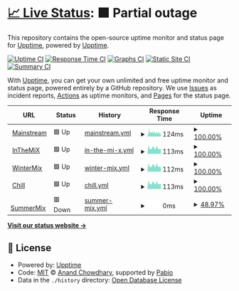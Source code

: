 # [📈 Live Status](https://demo.upptime.js.org): <!--live status--> **🟧 Partial outage**

This repository contains the open-source uptime monitor and status page for [Upptime](https://upptime.js.org), powered by [Upptime](https://github.com/upptime/upptime).

[![Uptime CI](https://github.com/LowlandwasTaken/BreatFM-Uptime/workflows/Uptime%20CI/badge.svg)](https://github.com/LowlandwasTaken/BreatFM-Uptime/actions?query=workflow%3A%22Uptime+CI%22)
[![Response Time CI](https://github.com/LowlandwasTaken/BreatFM-Uptime/workflows/Response%20Time%20CI/badge.svg)](https://github.com/LowlandwasTaken/BreatFM-Uptime/actions?query=workflow%3A%22Response+Time+CI%22)
[![Graphs CI](https://github.com/LowlandwasTaken/BreatFM-Uptime/workflows/Graphs%20CI/badge.svg)](https://github.com/LowlandwasTaken/BreatFM-Uptime/actions?query=workflow%3A%22Graphs+CI%22)
[![Static Site CI](https://github.com/LowlandwasTaken/BreatFM-Uptime/workflows/Static%20Site%20CI/badge.svg)](https://github.com/LowlandwasTaken/BreatFM-Uptime/actions?query=workflow%3A%22Static+Site+CI%22)
[![Summary CI](https://github.com/LowlandwasTaken/BreatFM-Uptime/workflows/Summary%20CI/badge.svg)](https://github.com/LowlandwasTaken/BreatFM-Uptime/actions?query=workflow%3A%22Summary+CI%22)

With [Upptime](https://upptime.js.org), you can get your own unlimited and free uptime monitor and status page, powered entirely by a GitHub repository. We use [Issues](https://github.com/upptime/upptime/issues) as incident reports, [Actions](https://github.com/LowlandwasTaken/BreatFM-Uptime/actions) as uptime monitors, and [Pages](https://demo.upptime.js.org) for the status page.

<!--start: status pages-->
<!-- This summary is generated by Upptime (https://github.com/upptime/upptime) -->
<!-- Do not edit this manually, your changes will be overwritten -->
<!-- prettier-ignore -->
| URL | Status | History | Response Time | Uptime |
| --- | ------ | ------- | ------------- | ------ |
| <img alt="" src="https://icons.duckduckgo.com/ip3/null.ico" height="13"> [Mainstream](88.99.104.157) | 🟩 Up | [mainstream.yml](https://github.com/LowlandwasTaken/BreatFM-Uptime/commits/HEAD/history/mainstream.yml) | <details><summary><img alt="Response time graph" src="./graphs/mainstream/response-time-week.png" height="20"> 124ms</summary><br><a href="https://status.lowlandmusic.de/history/mainstream"><img alt="Response time 124" src="https://img.shields.io/endpoint?url=https%3A%2F%2Fraw.githubusercontent.com%2FLowlandwasTaken%2FBreatFM-Uptime%2FHEAD%2Fapi%2Fmainstream%2Fresponse-time.json"></a><br><a href="https://status.lowlandmusic.de/history/mainstream"><img alt="24-hour response time 114" src="https://img.shields.io/endpoint?url=https%3A%2F%2Fraw.githubusercontent.com%2FLowlandwasTaken%2FBreatFM-Uptime%2FHEAD%2Fapi%2Fmainstream%2Fresponse-time-day.json"></a><br><a href="https://status.lowlandmusic.de/history/mainstream"><img alt="7-day response time 124" src="https://img.shields.io/endpoint?url=https%3A%2F%2Fraw.githubusercontent.com%2FLowlandwasTaken%2FBreatFM-Uptime%2FHEAD%2Fapi%2Fmainstream%2Fresponse-time-week.json"></a><br><a href="https://status.lowlandmusic.de/history/mainstream"><img alt="30-day response time 124" src="https://img.shields.io/endpoint?url=https%3A%2F%2Fraw.githubusercontent.com%2FLowlandwasTaken%2FBreatFM-Uptime%2FHEAD%2Fapi%2Fmainstream%2Fresponse-time-month.json"></a><br><a href="https://status.lowlandmusic.de/history/mainstream"><img alt="1-year response time 124" src="https://img.shields.io/endpoint?url=https%3A%2F%2Fraw.githubusercontent.com%2FLowlandwasTaken%2FBreatFM-Uptime%2FHEAD%2Fapi%2Fmainstream%2Fresponse-time-year.json"></a></details> | <details><summary><a href="https://status.lowlandmusic.de/history/mainstream">100.00%</a></summary><a href="https://status.lowlandmusic.de/history/mainstream"><img alt="All-time uptime 100.00%" src="https://img.shields.io/endpoint?url=https%3A%2F%2Fraw.githubusercontent.com%2FLowlandwasTaken%2FBreatFM-Uptime%2FHEAD%2Fapi%2Fmainstream%2Fuptime.json"></a><br><a href="https://status.lowlandmusic.de/history/mainstream"><img alt="24-hour uptime 100.00%" src="https://img.shields.io/endpoint?url=https%3A%2F%2Fraw.githubusercontent.com%2FLowlandwasTaken%2FBreatFM-Uptime%2FHEAD%2Fapi%2Fmainstream%2Fuptime-day.json"></a><br><a href="https://status.lowlandmusic.de/history/mainstream"><img alt="7-day uptime 100.00%" src="https://img.shields.io/endpoint?url=https%3A%2F%2Fraw.githubusercontent.com%2FLowlandwasTaken%2FBreatFM-Uptime%2FHEAD%2Fapi%2Fmainstream%2Fuptime-week.json"></a><br><a href="https://status.lowlandmusic.de/history/mainstream"><img alt="30-day uptime 100.00%" src="https://img.shields.io/endpoint?url=https%3A%2F%2Fraw.githubusercontent.com%2FLowlandwasTaken%2FBreatFM-Uptime%2FHEAD%2Fapi%2Fmainstream%2Fuptime-month.json"></a><br><a href="https://status.lowlandmusic.de/history/mainstream"><img alt="1-year uptime 100.00%" src="https://img.shields.io/endpoint?url=https%3A%2F%2Fraw.githubusercontent.com%2FLowlandwasTaken%2FBreatFM-Uptime%2FHEAD%2Fapi%2Fmainstream%2Fuptime-year.json"></a></details>
| <img alt="" src="https://icons.duckduckgo.com/ip3/null.ico" height="13"> [InTheMiX](88.99.104.157) | 🟩 Up | [in-the-mi-x.yml](https://github.com/LowlandwasTaken/BreatFM-Uptime/commits/HEAD/history/in-the-mi-x.yml) | <details><summary><img alt="Response time graph" src="./graphs/in-the-mi-x/response-time-week.png" height="20"> 113ms</summary><br><a href="https://status.lowlandmusic.de/history/in-the-mi-x"><img alt="Response time 113" src="https://img.shields.io/endpoint?url=https%3A%2F%2Fraw.githubusercontent.com%2FLowlandwasTaken%2FBreatFM-Uptime%2FHEAD%2Fapi%2Fin-the-mi-x%2Fresponse-time.json"></a><br><a href="https://status.lowlandmusic.de/history/in-the-mi-x"><img alt="24-hour response time 113" src="https://img.shields.io/endpoint?url=https%3A%2F%2Fraw.githubusercontent.com%2FLowlandwasTaken%2FBreatFM-Uptime%2FHEAD%2Fapi%2Fin-the-mi-x%2Fresponse-time-day.json"></a><br><a href="https://status.lowlandmusic.de/history/in-the-mi-x"><img alt="7-day response time 113" src="https://img.shields.io/endpoint?url=https%3A%2F%2Fraw.githubusercontent.com%2FLowlandwasTaken%2FBreatFM-Uptime%2FHEAD%2Fapi%2Fin-the-mi-x%2Fresponse-time-week.json"></a><br><a href="https://status.lowlandmusic.de/history/in-the-mi-x"><img alt="30-day response time 113" src="https://img.shields.io/endpoint?url=https%3A%2F%2Fraw.githubusercontent.com%2FLowlandwasTaken%2FBreatFM-Uptime%2FHEAD%2Fapi%2Fin-the-mi-x%2Fresponse-time-month.json"></a><br><a href="https://status.lowlandmusic.de/history/in-the-mi-x"><img alt="1-year response time 113" src="https://img.shields.io/endpoint?url=https%3A%2F%2Fraw.githubusercontent.com%2FLowlandwasTaken%2FBreatFM-Uptime%2FHEAD%2Fapi%2Fin-the-mi-x%2Fresponse-time-year.json"></a></details> | <details><summary><a href="https://status.lowlandmusic.de/history/in-the-mi-x">100.00%</a></summary><a href="https://status.lowlandmusic.de/history/in-the-mi-x"><img alt="All-time uptime 100.00%" src="https://img.shields.io/endpoint?url=https%3A%2F%2Fraw.githubusercontent.com%2FLowlandwasTaken%2FBreatFM-Uptime%2FHEAD%2Fapi%2Fin-the-mi-x%2Fuptime.json"></a><br><a href="https://status.lowlandmusic.de/history/in-the-mi-x"><img alt="24-hour uptime 100.00%" src="https://img.shields.io/endpoint?url=https%3A%2F%2Fraw.githubusercontent.com%2FLowlandwasTaken%2FBreatFM-Uptime%2FHEAD%2Fapi%2Fin-the-mi-x%2Fuptime-day.json"></a><br><a href="https://status.lowlandmusic.de/history/in-the-mi-x"><img alt="7-day uptime 100.00%" src="https://img.shields.io/endpoint?url=https%3A%2F%2Fraw.githubusercontent.com%2FLowlandwasTaken%2FBreatFM-Uptime%2FHEAD%2Fapi%2Fin-the-mi-x%2Fuptime-week.json"></a><br><a href="https://status.lowlandmusic.de/history/in-the-mi-x"><img alt="30-day uptime 100.00%" src="https://img.shields.io/endpoint?url=https%3A%2F%2Fraw.githubusercontent.com%2FLowlandwasTaken%2FBreatFM-Uptime%2FHEAD%2Fapi%2Fin-the-mi-x%2Fuptime-month.json"></a><br><a href="https://status.lowlandmusic.de/history/in-the-mi-x"><img alt="1-year uptime 100.00%" src="https://img.shields.io/endpoint?url=https%3A%2F%2Fraw.githubusercontent.com%2FLowlandwasTaken%2FBreatFM-Uptime%2FHEAD%2Fapi%2Fin-the-mi-x%2Fuptime-year.json"></a></details>
| <img alt="" src="https://icons.duckduckgo.com/ip3/null.ico" height="13"> [WinterMix](88.99.104.157) | 🟩 Up | [winter-mix.yml](https://github.com/LowlandwasTaken/BreatFM-Uptime/commits/HEAD/history/winter-mix.yml) | <details><summary><img alt="Response time graph" src="./graphs/winter-mix/response-time-week.png" height="20"> 112ms</summary><br><a href="https://status.lowlandmusic.de/history/winter-mix"><img alt="Response time 112" src="https://img.shields.io/endpoint?url=https%3A%2F%2Fraw.githubusercontent.com%2FLowlandwasTaken%2FBreatFM-Uptime%2FHEAD%2Fapi%2Fwinter-mix%2Fresponse-time.json"></a><br><a href="https://status.lowlandmusic.de/history/winter-mix"><img alt="24-hour response time 112" src="https://img.shields.io/endpoint?url=https%3A%2F%2Fraw.githubusercontent.com%2FLowlandwasTaken%2FBreatFM-Uptime%2FHEAD%2Fapi%2Fwinter-mix%2Fresponse-time-day.json"></a><br><a href="https://status.lowlandmusic.de/history/winter-mix"><img alt="7-day response time 112" src="https://img.shields.io/endpoint?url=https%3A%2F%2Fraw.githubusercontent.com%2FLowlandwasTaken%2FBreatFM-Uptime%2FHEAD%2Fapi%2Fwinter-mix%2Fresponse-time-week.json"></a><br><a href="https://status.lowlandmusic.de/history/winter-mix"><img alt="30-day response time 112" src="https://img.shields.io/endpoint?url=https%3A%2F%2Fraw.githubusercontent.com%2FLowlandwasTaken%2FBreatFM-Uptime%2FHEAD%2Fapi%2Fwinter-mix%2Fresponse-time-month.json"></a><br><a href="https://status.lowlandmusic.de/history/winter-mix"><img alt="1-year response time 112" src="https://img.shields.io/endpoint?url=https%3A%2F%2Fraw.githubusercontent.com%2FLowlandwasTaken%2FBreatFM-Uptime%2FHEAD%2Fapi%2Fwinter-mix%2Fresponse-time-year.json"></a></details> | <details><summary><a href="https://status.lowlandmusic.de/history/winter-mix">100.00%</a></summary><a href="https://status.lowlandmusic.de/history/winter-mix"><img alt="All-time uptime 100.00%" src="https://img.shields.io/endpoint?url=https%3A%2F%2Fraw.githubusercontent.com%2FLowlandwasTaken%2FBreatFM-Uptime%2FHEAD%2Fapi%2Fwinter-mix%2Fuptime.json"></a><br><a href="https://status.lowlandmusic.de/history/winter-mix"><img alt="24-hour uptime 100.00%" src="https://img.shields.io/endpoint?url=https%3A%2F%2Fraw.githubusercontent.com%2FLowlandwasTaken%2FBreatFM-Uptime%2FHEAD%2Fapi%2Fwinter-mix%2Fuptime-day.json"></a><br><a href="https://status.lowlandmusic.de/history/winter-mix"><img alt="7-day uptime 100.00%" src="https://img.shields.io/endpoint?url=https%3A%2F%2Fraw.githubusercontent.com%2FLowlandwasTaken%2FBreatFM-Uptime%2FHEAD%2Fapi%2Fwinter-mix%2Fuptime-week.json"></a><br><a href="https://status.lowlandmusic.de/history/winter-mix"><img alt="30-day uptime 100.00%" src="https://img.shields.io/endpoint?url=https%3A%2F%2Fraw.githubusercontent.com%2FLowlandwasTaken%2FBreatFM-Uptime%2FHEAD%2Fapi%2Fwinter-mix%2Fuptime-month.json"></a><br><a href="https://status.lowlandmusic.de/history/winter-mix"><img alt="1-year uptime 100.00%" src="https://img.shields.io/endpoint?url=https%3A%2F%2Fraw.githubusercontent.com%2FLowlandwasTaken%2FBreatFM-Uptime%2FHEAD%2Fapi%2Fwinter-mix%2Fuptime-year.json"></a></details>
| <img alt="" src="https://icons.duckduckgo.com/ip3/null.ico" height="13"> [Chill](88.99.104.157) | 🟩 Up | [chill.yml](https://github.com/LowlandwasTaken/BreatFM-Uptime/commits/HEAD/history/chill.yml) | <details><summary><img alt="Response time graph" src="./graphs/chill/response-time-week.png" height="20"> 113ms</summary><br><a href="https://status.lowlandmusic.de/history/chill"><img alt="Response time 113" src="https://img.shields.io/endpoint?url=https%3A%2F%2Fraw.githubusercontent.com%2FLowlandwasTaken%2FBreatFM-Uptime%2FHEAD%2Fapi%2Fchill%2Fresponse-time.json"></a><br><a href="https://status.lowlandmusic.de/history/chill"><img alt="24-hour response time 113" src="https://img.shields.io/endpoint?url=https%3A%2F%2Fraw.githubusercontent.com%2FLowlandwasTaken%2FBreatFM-Uptime%2FHEAD%2Fapi%2Fchill%2Fresponse-time-day.json"></a><br><a href="https://status.lowlandmusic.de/history/chill"><img alt="7-day response time 113" src="https://img.shields.io/endpoint?url=https%3A%2F%2Fraw.githubusercontent.com%2FLowlandwasTaken%2FBreatFM-Uptime%2FHEAD%2Fapi%2Fchill%2Fresponse-time-week.json"></a><br><a href="https://status.lowlandmusic.de/history/chill"><img alt="30-day response time 113" src="https://img.shields.io/endpoint?url=https%3A%2F%2Fraw.githubusercontent.com%2FLowlandwasTaken%2FBreatFM-Uptime%2FHEAD%2Fapi%2Fchill%2Fresponse-time-month.json"></a><br><a href="https://status.lowlandmusic.de/history/chill"><img alt="1-year response time 113" src="https://img.shields.io/endpoint?url=https%3A%2F%2Fraw.githubusercontent.com%2FLowlandwasTaken%2FBreatFM-Uptime%2FHEAD%2Fapi%2Fchill%2Fresponse-time-year.json"></a></details> | <details><summary><a href="https://status.lowlandmusic.de/history/chill">100.00%</a></summary><a href="https://status.lowlandmusic.de/history/chill"><img alt="All-time uptime 100.00%" src="https://img.shields.io/endpoint?url=https%3A%2F%2Fraw.githubusercontent.com%2FLowlandwasTaken%2FBreatFM-Uptime%2FHEAD%2Fapi%2Fchill%2Fuptime.json"></a><br><a href="https://status.lowlandmusic.de/history/chill"><img alt="24-hour uptime 100.00%" src="https://img.shields.io/endpoint?url=https%3A%2F%2Fraw.githubusercontent.com%2FLowlandwasTaken%2FBreatFM-Uptime%2FHEAD%2Fapi%2Fchill%2Fuptime-day.json"></a><br><a href="https://status.lowlandmusic.de/history/chill"><img alt="7-day uptime 100.00%" src="https://img.shields.io/endpoint?url=https%3A%2F%2Fraw.githubusercontent.com%2FLowlandwasTaken%2FBreatFM-Uptime%2FHEAD%2Fapi%2Fchill%2Fuptime-week.json"></a><br><a href="https://status.lowlandmusic.de/history/chill"><img alt="30-day uptime 100.00%" src="https://img.shields.io/endpoint?url=https%3A%2F%2Fraw.githubusercontent.com%2FLowlandwasTaken%2FBreatFM-Uptime%2FHEAD%2Fapi%2Fchill%2Fuptime-month.json"></a><br><a href="https://status.lowlandmusic.de/history/chill"><img alt="1-year uptime 100.00%" src="https://img.shields.io/endpoint?url=https%3A%2F%2Fraw.githubusercontent.com%2FLowlandwasTaken%2FBreatFM-Uptime%2FHEAD%2Fapi%2Fchill%2Fuptime-year.json"></a></details>
| <img alt="" src="https://icons.duckduckgo.com/ip3/null.ico" height="13"> [SummerMix](88.99.104.157) | 🟥 Down | [summer-mix.yml](https://github.com/LowlandwasTaken/BreatFM-Uptime/commits/HEAD/history/summer-mix.yml) | <details><summary><img alt="Response time graph" src="./graphs/summer-mix/response-time-week.png" height="20"> 0ms</summary><br><a href="https://status.lowlandmusic.de/history/summer-mix"><img alt="Response time 0" src="https://img.shields.io/endpoint?url=https%3A%2F%2Fraw.githubusercontent.com%2FLowlandwasTaken%2FBreatFM-Uptime%2FHEAD%2Fapi%2Fsummer-mix%2Fresponse-time.json"></a><br><a href="https://status.lowlandmusic.de/history/summer-mix"><img alt="24-hour response time 0" src="https://img.shields.io/endpoint?url=https%3A%2F%2Fraw.githubusercontent.com%2FLowlandwasTaken%2FBreatFM-Uptime%2FHEAD%2Fapi%2Fsummer-mix%2Fresponse-time-day.json"></a><br><a href="https://status.lowlandmusic.de/history/summer-mix"><img alt="7-day response time 0" src="https://img.shields.io/endpoint?url=https%3A%2F%2Fraw.githubusercontent.com%2FLowlandwasTaken%2FBreatFM-Uptime%2FHEAD%2Fapi%2Fsummer-mix%2Fresponse-time-week.json"></a><br><a href="https://status.lowlandmusic.de/history/summer-mix"><img alt="30-day response time 0" src="https://img.shields.io/endpoint?url=https%3A%2F%2Fraw.githubusercontent.com%2FLowlandwasTaken%2FBreatFM-Uptime%2FHEAD%2Fapi%2Fsummer-mix%2Fresponse-time-month.json"></a><br><a href="https://status.lowlandmusic.de/history/summer-mix"><img alt="1-year response time 0" src="https://img.shields.io/endpoint?url=https%3A%2F%2Fraw.githubusercontent.com%2FLowlandwasTaken%2FBreatFM-Uptime%2FHEAD%2Fapi%2Fsummer-mix%2Fresponse-time-year.json"></a></details> | <details><summary><a href="https://status.lowlandmusic.de/history/summer-mix">48.97%</a></summary><a href="https://status.lowlandmusic.de/history/summer-mix"><img alt="All-time uptime 48.97%" src="https://img.shields.io/endpoint?url=https%3A%2F%2Fraw.githubusercontent.com%2FLowlandwasTaken%2FBreatFM-Uptime%2FHEAD%2Fapi%2Fsummer-mix%2Fuptime.json"></a><br><a href="https://status.lowlandmusic.de/history/summer-mix"><img alt="24-hour uptime 48.97%" src="https://img.shields.io/endpoint?url=https%3A%2F%2Fraw.githubusercontent.com%2FLowlandwasTaken%2FBreatFM-Uptime%2FHEAD%2Fapi%2Fsummer-mix%2Fuptime-day.json"></a><br><a href="https://status.lowlandmusic.de/history/summer-mix"><img alt="7-day uptime 48.97%" src="https://img.shields.io/endpoint?url=https%3A%2F%2Fraw.githubusercontent.com%2FLowlandwasTaken%2FBreatFM-Uptime%2FHEAD%2Fapi%2Fsummer-mix%2Fuptime-week.json"></a><br><a href="https://status.lowlandmusic.de/history/summer-mix"><img alt="30-day uptime 48.97%" src="https://img.shields.io/endpoint?url=https%3A%2F%2Fraw.githubusercontent.com%2FLowlandwasTaken%2FBreatFM-Uptime%2FHEAD%2Fapi%2Fsummer-mix%2Fuptime-month.json"></a><br><a href="https://status.lowlandmusic.de/history/summer-mix"><img alt="1-year uptime 48.97%" src="https://img.shields.io/endpoint?url=https%3A%2F%2Fraw.githubusercontent.com%2FLowlandwasTaken%2FBreatFM-Uptime%2FHEAD%2Fapi%2Fsummer-mix%2Fuptime-year.json"></a></details>

<!--end: status pages-->

[**Visit our status website →**](https://demo.upptime.js.org)

## 📄 License

- Powered by: [Upptime](https://github.com/upptime/upptime)
- Code: [MIT](./LICENSE) © [Anand Chowdhary](https://anandchowdhary.com), supported by [Pabio](https://pabio.com)
- Data in the `./history` directory: [Open Database License](https://opendatacommons.org/licenses/odbl/1-0/)
